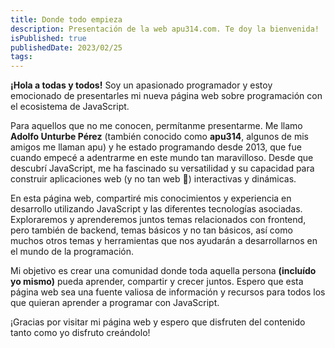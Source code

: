 ```yaml
---
title: Donde todo empieza
description: Presentación de la web apu314.com. Te doy la bienvenida!
isPublished: true
publishedDate: 2023/02/25
tags:
---
```


**¡Hola a todas y todos!** Soy un apasionado programador y estoy emocionado de presentarles mi nueva página web sobre programación con el ecosistema de JavaScript.

Para aquellos que no me conocen, permítanme presentarme. Me llamo **Adolfo Unturbe Pérez** (también conocido como **apu314**, algunos de mis amigos me llaman apu) y he estado programando desde 2013, que fue cuando empecé a adentrarme en este mundo tan maravilloso. Desde que descubrí JavaScript, me ha fascinado su versatilidad y su capacidad para construir aplicaciones web (y no tan web 👀) interactivas y dinámicas.

En esta página web, compartiré mis conocimientos y experiencia en desarrollo utilizando JavaScript y las diferentes tecnologías asociadas. Exploraremos y aprenderemos juntos temas relacionados con frontend, pero también de backend, temas básicos y no tan básicos, así como muchos otros temas y herramientas que nos ayudarán a desarrollarnos en el mundo de la programación.

Mi objetivo es crear una comunidad donde toda aquella persona **(incluído yo mismo)** pueda aprender, compartir y crecer juntos. Espero que esta página web sea una fuente valiosa de información y recursos para todos los que quieran aprender a programar con JavaScript.

¡Gracias por visitar mi página web y espero que disfruten del contenido tanto como yo disfruto creándolo!
